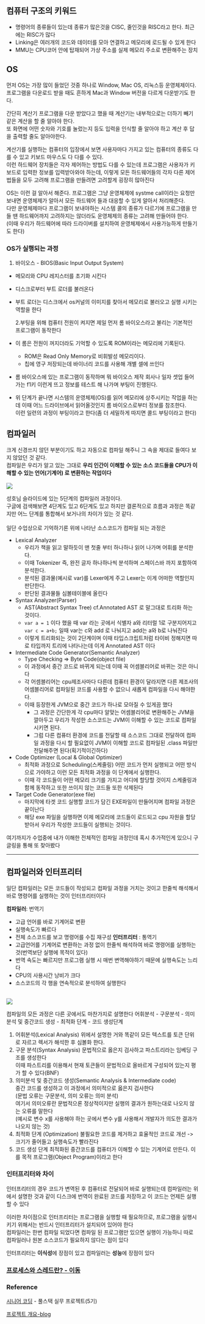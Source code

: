 ## 컴퓨터 구조의 키워드

- 명령어의 종류들이 있는데 종류가 많은것을 CISC, 줄인것을 RISC라고 한다.
  최근에는 RISC가 많다
- Linking은 여러개의 코드와 데이터를 모아 연결하고 메모리에 로드될 수 있게 한다
- MMU는 CPU코어 안에 탑재되어 가상 주소를 실제 메모리 주소로 변환해주는 장치

## OS

먼저 OS는 가장 많이 들었던 것중 하나로 Window, Mac OS, 리눅스등 운영체제이다. 프로그램을 다운로드 받을 때도 흔하게 Mac과 Window 버전을 다르게 다운받기도 한다.<br>

간단히 계산기 프로그램을 다운 받았다고 했을 때 계산기는 내부적으로는 더하기 빼기 같은 계산을 할 줄 알아야 한다.<br>
또 화면에 어떤 숫자와 기호를 눌렀는지 등도 입력을 인식할 줄 알아야 하고 계산 후 답을 출력할 줄도 알아야한다.<br>

계산기를 실행하는 컴퓨터의 입장에서 보면 사용자마다 가지고 있는 컴퓨터의 종류도 다를 수 있고 키보드 마우스도 다 다를 수 있다.<br> 이런 하드웨어 장치들은 각자 제어하는 방법도 다를 수 있는데 프로그램은 사용자가 키보드로 입력한 정보를 입력받아와야 하는데, 이렇게 모든 하드웨어들의 각자 다른 제어법들을 모두 고려해 프로그램을 만들려면 고려할게 굉장히 많아진다<br>

OS는 이런 걸 알아서 해준다. 프로그램은 그냥 운영체제에 systme call이라는 요청만 보내면 운영체제가 알아서 모든 하드웨어 들과 대응할 수 있게 알아서 처리해준다.<br>
다만 운영체제마다 프로그램이 보내야하는 시스템 콜의 종류가 다르기에 프로그램을 만들 땐 하드웨어까지 고려하지는 않더라도 운영체제의 종류는 고려해 만들어야 한다.<br>
(이때 우리가 하드웨어에 따라 드라이버를 설치하여 운영체제에서 사용가능하게 만들기도 한다)

### OS가 실행되는 과정

1. 바이오스 - BIOS(Basic Input Output System)

- 메모리와 CPU 레지스터를 초기화 시킨다
- 디스크로부터 부트 로더를 불러온다
- 부트 로더는 디스크에서 os커널의 이미지를 찾아서 메모리로 불러오고 실행 시키는 역할을 한다

  2.부팅을 위해 컴퓨터 전원이 켜지면 제일 먼저 롬 바이오스라고 불리는 기본적인 프로그램이 동작한다

- 이 롬은 전원이 꺼지더라도 기억할 수 있도록 ROM이라는 메모리에 기록된다.
  - ROM은 Read Only Memory로 비휘발성 메모리이다.
  - 칩에 영구 저장되는데 바이너리 코드를 사용해 개별 셀에 쓰인다
- 롬 바이오스에 있는 프로그램이 동작하며 뭐 바이오스 제작 회사나 일자 셋업 들어가는 f1키 이런게 뜨고 정보를 테스트 해 나가며 부팅이 진행된다.
- 위 단계가 끝나면 시스템의 운영체제(OS)를 읽어 메모리에 상주시키는 작업을 하는데 이때 어느 드라이브에서 읽어올것인지 롬 바이오스로부터 정보를 참조한다.<br>
  이런 일련의 과정이 부팅이라고 한다(좀 더 세밀하게 따지면 콜드 부팅이라고 한다)

## 컴파일러

크게 신경쓰지 않던 부분이기도 하고 자동으로 컴파일 해주니 그 속을 제대로 들여다 보지 않았던 것 같다.<br>
컴파일은 우리가 알고 있는 그대로 **우리 인간이 이해할 수 있는 소스 코드들을 CPU가 이해할 수 있는 언어(기계어) 로 변환하는 작업이다**<br><br>
![](https://velog.velcdn.com/images/lee_moi/post/8faef122-4197-4b4a-a3d2-572bb2ea3aac/image.png)

성호님 슬라이드에 있는 5단계의 컴파일러 과정이다.<br>
구글에 검색해보면 4단계도 있고 6단계도 있고 하지만 결론적으로 흐름과 과정은 똑같지만 어느 단계를 통합해서 보거나의 차이가 있는 것 같다.<br><br>
일단 수업상으로 기억하기론 위에 나타난 소스코드가 컴파일 되는 과정은

- Lexical Analyzer
  - 우리가 책을 읽고 말하듯이 맨 첫줄 부터 하나하나 읽어 나가며 어휘를 분석한다.
  - 이때 Tokenizer 즉, 완전 글자 하나하나씩 분석하며 스페이스바 까지 포함하여 분석한다.
  - 분석된 결과물(예시로 var)를 Lexer에게 주고 Lexer는 이게 어떠한 역할인지 판단한다.
  - 판단된 결과물들 심볼테이블에 올린다
- Syntax Analyzer(Parser)
  - AST(Abstract Syntax Tree) cf.Annotated AST 로 말그대로 트리화 하는 것이다.
  - `var a = 1` 이다 했을 때 var 라는 곳에서 식별자 a와 리터럴 1로 구분지어지고 `var c = a+b;` 일때 var는 c와 add 로 나눠지고 add는 a와 b로 나눠진다
  - 이렇게 트리화되는 것이 2단계이며 이때 타입스크립트처럼 타이비 정해지면 따로 타입까지 트리에 나타나는데 이게 Annotated AST 이다
- Intermediate Code Generator(Semantic Analyzer)
  - Type Checking => Byte Code(object file)
  - 이 과정에서 중간 코드로 바뀌게 되는데 이때 꼭 어셈블리어로 바뀌는 것은 아니다
  - 각 어셈블리어는 cpu제조사마다 다른데 컴퓨터 환경이 달라지면 다른 제조사의 어셈블리어로 컴파일된 코드를 사용할 수 없으니 새롭게 컴파일을 다시 해야한다.
  - 이때 등장한게 JVM으로 중간 코드가 하나로 모아질 수 있게끔 했다
    - 그 과정은 간단한게 각 cpu마다 알맞는 어셈블리어로 변환해주는 JVM을 깔아두고 우리가 작성한 소스코드는 JVM이 이해할 수 있는 코드로 컴파일 시키면 된다.
    - 그럼 다른 컴퓨터 환경에 코드를 전달할 때 소스코드 그대로 전달하여 컴파일 과정을 다시 할 필요없이 JVM이 이해할 코드로 컴파일된 .class 파일만 전달해주면 된다(획기적이긴하다)
- Code Optimizer (Local & Global Optimizer)
  - 최적화 과정으로 Scheduling(스케줄링) 어떤 코드가 먼저 실행되고 어떤 방식으로 가야하고 이런 모든 최적화 과정을 이 단계에서 실행한다.
  - 이때 각 코드들이 어떤 메모리 크기를 가지고 어디에 할당할 것이지 스케줄링과 함께 동작하고 또한 쓰이지 않는 코드들 또한 삭제된다
- Target Code Generator(exe file)
  - 마지막에 타겟 코드 실행할 코드가 담긴 EXE파일이 만들어지며 컴파일 과정은 끝이난다
  - 해당 exe 파일을 실행하면 이제 메모리에 코드들이 로드되고 cpu 자원을 할당받아서 우리가 작성한 코드들이 실행되는 것이다.

여기까지가 수업중에 내가 이해한 전체적인 컴파일 과정인데 혹시 추가적인게 있으니 구글링을 통해 또 찾아봤다

---

## 컴파일러와 인터프리터

일단 컴파일러는 모든 코드들이 작성되고 컴파일 과정을 거치는 것이고 한줄씩 해석해서 바로 명령어를 실행하는 것이 인터프리터이다

**컴파일러**: 번역기

- 고급 언어를 바로 기계어로 변환
- 실행속도가 빠르다
- 전체 소스코드를 보고 명령어를 수집 재구성
  **인터프리터** : 통역기
- 고급언어를 기계어로 변환하는 과정 없이 한줄씩 해석하여 바로 명령어를 실행하는 것(번역보단 실행에 목적이 있다)
- 번역 속도는 빠르지만 프로그램 실행 시 매번 변역해야하기 때문에 실행속도는 느리다
- CPU의 사용시간 낭비가 크다
- 소스코드의 각 행을 연속적으로 분석하여 실행한다
  <br><br>

![](https://velog.velcdn.com/images/lee_moi/post/149835cf-5a8d-48b9-9e3b-3fb1cc5c86c1/image.png)

컴파일의 모든 과정은 다른 곳에서도 마찬가지로 설명한다
어휘분석 - 구문분석 - 의미분석 및 중간코드 생성 - 최적화 단계 - 코드 생성단계

1. 어휘분석(Lexical Analysis)
   위에서 설명한 거와 똑같이 모든 텍스트를 토큰 단위로 자르고 렉서가 해석한 후 심볼화 한다.
2. 구문 분석(Syntax Analysis)
   문법적으로 옳은지 검사하고 파스트리라는 임베딩 구조를 생성한다<br>
   이때 파스트리를 이용해서 현재 토큰들이 문법적으로 올바르게 구성되어 있는지 평가 할 수 있다(BNF)
3. 의미분석 및 중간코드 생성(Semantic Analysis & Intermediate code)<br>
   중간 코드를 생성하고 이 과정에서 의미적으로 옳은지 검사한다<br>(문법 오류는 구문분석, 의미 오류는 의미 분석)<br>
   여기서 의미오류란 문법적으론 정상적이지만 실행의 결과가 원하는대로 나오지 않는 오류를 말한다<br>
   (예시로 변수 x를 사용해야 하는 곳에서 변수 y를 사용해서 개발자가 의도한 결과가 나오지 않는 것)
4. 최적화 단계 (Optimization)
   불필요한 코드를 제거하고 효율적인 코드로 개선 -> 크기가 줄어들고 실행속도가 빨라진다
5. 코드 생성 단계
   최적화된 중간코드를 컴퓨터가 이해할 수 있는 기계어로 만든다. 이를 목적 프로그램(Object Program)이라고 한다

### 인터프리터와 차이

인터프리터의 경우 코드가 변역된 후 컴퓨터로 전달되어 바로 실행되는데 컴파일러는 위에서 설명한 것과 같이 디스크에 번역이 완료된 코드를 저장하고 이 코드는 언제든 실행할 수 있다

이러한 차이점으로 인터프리터는 프로그램을 실행할 때 필요하므로, 프로그램을 실행시키기 위해서는 반드시 인터프리터가 설치되어 있어야 한다<br>
컴파일러는 한번 컴파일 되었다면 컴파일 된 프로그램만 있으면 실행이 가능하니 따로 컴파일러나 원본 소스코드가 필요하지 않다는 점이 있다<br>

인터프리터는 **이식성**에 장점이 있고 컴파일러는 **성능**에 장점이 있다

### [프로세스와 스레드란? - 이동](<https://github.com/hoinlee-moi/fullstack5/blob/main/trythis/Computer_Architecture/README(process%2Cthread).md>)

### Reference

[시니어 코딩](https://www.youtube.com/@SeniorCoding) - 풀스택 실무 프로젝트(5기)
<br>

[프로젝트 개요-blog](https://gusdnd852.tistory.com/205)
